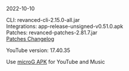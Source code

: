 2022-10-10
  
CLI: revanced-cli-2.15.0-all.jar  
Integrations: app-release-unsigned-v0.51.0.apk  
Patches: revanced-patches-2.81.7.jar  
[Patches Changelog](https://github.com/revanced/revanced-patches/releases/tag/v2.81.7)  

YouTube version: 17.40.35  
 
Use [microG APK](https://www.apkmirror.com/apk/team-vanced/microg-youtube-vanced/) for YouTube and Music
